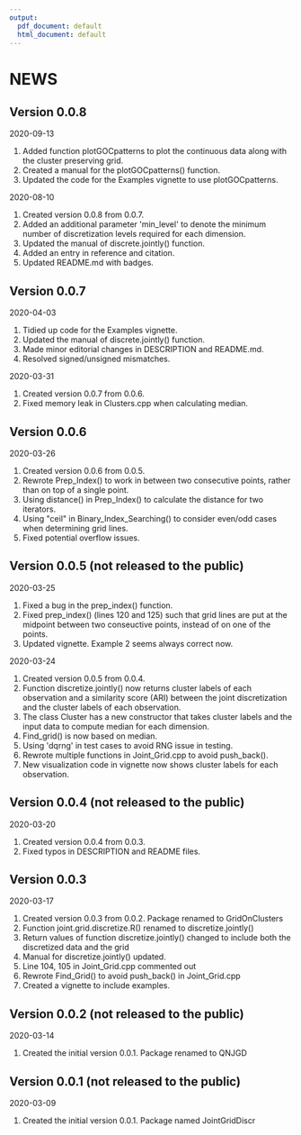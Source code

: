 ```yaml
---
output:
  pdf_document: default
  html_document: default
---
```

# NEWS

## Version 0.0.8
  
  2020-09-13
  
  1. Added function plotGOCpatterns to plot the continuous data along with the
  cluster preserving grid.
  2. Created a manual for the plotGOCpatterns() function.
  3. Updated the code for the Examples vignette to use plotGOCpatterns.

  2020-08-10
  
  1. Created version 0.0.8 from 0.0.7.
  2. Added an additional parameter 'min_level' to denote the minimum number of 
  discretization levels required for each dimension. 
  3. Updated the manual of discrete.jointly() function.
  4. Added an entry in reference and citation.
  5. Updated README.md with badges.

## Version 0.0.7
  
  2020-04-03
  
  1. Tidied up code for the Examples vignette.
  2. Updated the manual of discrete.jointly() function.
  3. Made minor editorial changes in DESCRIPTION and README.md.
  4. Resolved signed/unsigned mismatches.

  2020-03-31
  
  1. Created version 0.0.7 from 0.0.6.
  2. Fixed memory leak in Clusters.cpp when calculating median.


## Version 0.0.6

  2020-03-26
  
  1. Created version 0.0.6 from 0.0.5.
  2. Rewrote Prep_Index() to work in between two consecutive points, 
  rather than on top of a single point.
  3. Using distance() in Prep_Index() to calculate the distance for two 
  iterators.
  4. Using "ceil" in Binary_Index_Searching() to consider even/odd cases
  when determining grid lines.
  5. Fixed potential overflow issues.

## Version 0.0.5 (not released to the public)

  2020-03-25
  
  1. Fixed a bug in the prep_index() function.
  2. Fixed prep_index() (lines 120 and 125) such that grid lines are
  put at the midpoint between two conseuctive points, instead of on
  one of the points.
  3. Updated vignette. Example 2 seems always correct now.
  
  2020-03-24

  1. Created version 0.0.5 from 0.0.4.
  2. Function discretize.jointly() now returns cluster labels of each
  observation and a similarity score (ARI) between the joint
  discretization and the cluster labels of each observation. 
  3. The class Cluster has a new constructor that takes cluster
  labels and the input data to compute median for each dimension.
  4. Find_grid() is now based on median.
  5. Using 'dqrng' in test cases to avoid RNG issue in testing.
  6. Rewrote multiple functions in Joint_Grid.cpp to avoid push_back().
  7. New visualization code in vignette now shows cluster labels for
  each observation.

## Version 0.0.4 (not released to the public)

  2020-03-20
  
  1. Created version 0.0.4 from 0.0.3.
  2. Fixed typos in DESCRIPTION and README files.

## Version 0.0.3

  2020-03-17
  
  1. Created version 0.0.3 from 0.0.2. Package renamed to GridOnClusters
  2. Function joint.grid.discretize.R() renamed to discretize.jointly()
  3. Return values of function discretize.jointly() changed to include
  both the discretized data and the grid
  4. Manual for discretize.jointly() updated.
  5. Line 104, 105 in Joint_Grid.cpp commented out
  6. Rewrote Find_Grid() to avoid push_back() in Joint_Grid.cpp
  7. Created a vignette to include examples.
  
## Version 0.0.2 (not released to the public)

  2020-03-14
  
  1. Created the initial version 0.0.1. Package renamed to QNJGD

## Version 0.0.1 (not released to the public)

  2020-03-09
  
  1. Created the initial version 0.0.1. Package named JointGridDiscr
